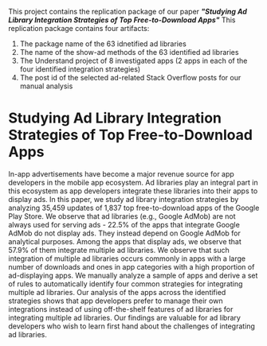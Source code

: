 This project contains the replication package of our paper _**"Studying Ad Library Integration Strategies of Top Free-to-Download Apps"**_
This replication package contains four artifacts:

1. The package name of the 63 idnetified ad libraries
2. The name of the show-ad methods of the 63 identified ad libraries
3. The Understand project of 8 investigated apps (2 apps in each of the four identified integration strategies)
4. The post id of the selected ad-related Stack Overflow posts for our manual analysis 

# Studying Ad Library Integration Strategies of Top Free-to-Download Apps

In-app advertisements have become a major revenue source for app developers in the mobile app ecosystem. 
Ad libraries play an integral part in this ecosystem as app developers integrate these libraries into their apps to display ads. In this paper, we study ad library integration strategies by analyzing 35,459 updates of 1,837 top free-to-download apps of the Google Play Store. We observe that ad libraries (e.g., Google AdMob) are not always used for serving ads - 22.5% of the apps that integrate Google AdMob do not display ads. They instead depend on Google AdMob for analytical purposes. Among the apps that display ads, we observe that 57.9% of them integrate multiple ad libraries. We observe that such integration of multiple ad libraries occurs commonly in apps with a large number of downloads and ones in app categories with a high proportion of ad-displaying apps. We manually analyze a sample of apps and derive a set of rules to automatically identify four common strategies for integrating multiple ad libraries. Our analysis of the apps across the identified strategies shows that app developers prefer to manage their own integrations instead of using off-the-shelf features of ad libraries for integrating multiple ad libraries. Our findings are valuable for ad library developers who wish to learn first hand about the challenges of integrating ad libraries.
